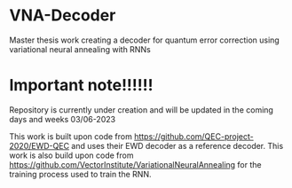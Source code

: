 # VNA-Decoder
Master thesis work creating a decoder for quantum error correction using variational neural annealing with RNNs

# Important note!!!!!!
Repository is currently under creation and will be updated in the coming days and weeks
03/06-2023

This work is built upon code from https://github.com/QEC-project-2020/EWD-QEC and uses their EWD decoder as a reference decoder.
This work is also build upon code from https://github.com/VectorInstitute/VariationalNeuralAnnealing for the training process used to train the RNN.




